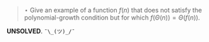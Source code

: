 > $\star$ Give an example of a function $f(n)$ that does not satisfy the
> polynomial-growth condition but for which $f(\Theta(n)) = \Theta(f(n))$.

**UNSOLVED**. `¯\_(ツ)_/¯`
